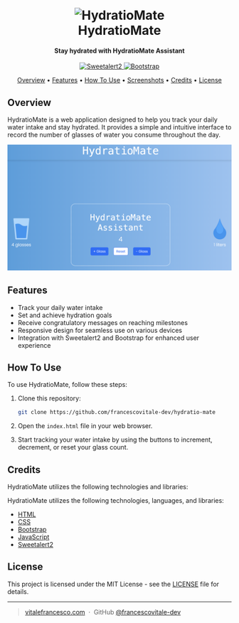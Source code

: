 <h1 align="center">
  <br>
  <img src="favicon.ico" alt="HydratioMate" width="200">
  <br>
  HydratioMate
  <br>
</h1>

<h4 align="center">Stay hydrated with HydratioMate Assistant</h4>

<p align="center">
  <a href="https://cdn.jsdelivr.net/npm/sweetalert2@11.0.20/dist/sweetalert2.min.js">
    <img src="https://img.shields.io/badge/Sweetalert2-v11.0.20-orange"
         alt="Sweetalert2">
  </a>
  <a href="https://cdn.jsdelivr.net/npm/bootstrap@5.3.2/dist/js/bootstrap.min.js">
      <img src="https://img.shields.io/badge/Bootstrap-v5.3.2-blue"
           alt="Bootstrap">
  </a>
</p>

<p align="center">
  <a href="#overview">Overview</a> •
  <a href="#features">Features</a> •
  <a href="#how-to-use">How To Use</a> •
  <a href="#screenshots">Screenshots</a> •
  <a href="#credits">Credits</a> •
  <a href="#license">License</a>
</p>

## Overview

HydratioMate is a web application designed to help you track your daily water intake and stay hydrated. It provides a simple and intuitive interface to record the number of glasses of water you consume throughout the day.

![screenshot](assets/images/screenshot.png)

## Features

- Track your daily water intake
- Set and achieve hydration goals
- Receive congratulatory messages on reaching milestones
- Responsive design for seamless use on various devices
- Integration with Sweetalert2 and Bootstrap for enhanced user experience

## How To Use

To use HydratioMate, follow these steps:

1. Clone this repository:

    ```bash
    git clone https://github.com/francescovitale-dev/hydratio-mate
    ```

2. Open the `index.html` file in your web browser.

3. Start tracking your water intake by using the buttons to increment, decrement, or reset your glass count.

## Credits

HydratioMate utilizes the following technologies and libraries:

HydratioMate utilizes the following technologies, languages, and libraries:

- [HTML](https://developer.mozilla.org/en-US/docs/Web/HTML)
- [CSS](https://developer.mozilla.org/en-US/docs/Web/CSS)
- [Bootstrap](https://getbootstrap.com/)
- [JavaScript](https://developer.mozilla.org/en-US/docs/Web/JavaScript)
- [Sweetalert2](https://sweetalert2.github.io/)



## License

This project is licensed under the MIT License - see the [LICENSE](LICENSE) file for details.

---

> [vitalefrancesco.com](https://www.vitalefrancesco.com) &nbsp;&middot;&nbsp;
> GitHub [@francescovitale-dev](https://github.com/francescovitale-dev)